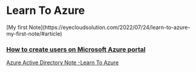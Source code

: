 <h1>Learn To Azure</h1>
 [My first Note](https://eyecloudsolution.com/2022/07/24/learn-to-azure-my-first-note/#article) 
 
 ### [How to create users on Microsoft Azure portal](https://www.youtube.com/watch?v=rl8vx370wIU&t=1s)


[Azure Active Directory Note -Learn To Azure](https://eyecloudsolution.com/2022/07/30/azure-active-directory-note-learn-to-azure/)
